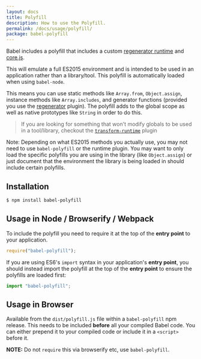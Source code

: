 ```yaml
---
layout: docs
title: Polyfill
description: How to use the Polyfill.
permalink: /docs/usage/polyfill/
package: babel-polyfill
---
```


<p class="lead">
  Babel includes a polyfill that includes a custom
  <a href="https://github.com/facebook/regenerator/blob/master/runtime.js">regenerator runtime</a>
  and <a href="https://github.com/zloirock/core-js">core.js</a>.
</p>

This will emulate a full ES2015 environment and is intended to be used in an application rather than a library/tool. This polyfill is automatically loaded
when using `babel-node`.

This means you can use static methods like `Array.from`, `Object.assign`, instance methods like `Array.includes`, and generator functions (provided you use the [regenerator](/docs/plugins/transform-regenerator/) plugin). The polyfill adds to the global scope as well as native prototypes like `String` in order to do this.

<blockquote class="babel-callout babel-callout-info">
  <p>
    If you are looking for something that won't modify globals to be used in a tool/library, checkout the <a href="/docs/plugins/transform-runtime"><code>transform-runtime</code></a> plugin
  </p>
</blockquote>

Note: Depending on what ES2015 methods you actually use, you may not need to use `babel-polyfill` or the runtime plugin. You may want to only load the specific polyfills you are using in the library (like `Object.assign`) or just document that the environment the library is being loaded in should include certain polyfills.

## Installation

```sh
$ npm install babel-polyfill
```

## Usage in Node / Browserify / Webpack

To include the polyfill you need to require it at the top of the **entry point**
to your application.

```js
require("babel-polyfill");
```

If you are using ES6's `import` syntax in your application's **entry point**, you
should instead import the polyfill at the top of the **entry point** to ensure the
polyfills are loaded first:

```js
import "babel-polyfill";
```

## Usage in Browser

Available from the `dist/polyfill.js` file within a `babel-polyfill` npm release.
This needs to be included **before** all your compiled Babel code. You can either
prepend it to your compiled code or include it in a `<script>`
before it.

**NOTE:** Do not `require` this via browserify etc, use `babel-polyfill`.
